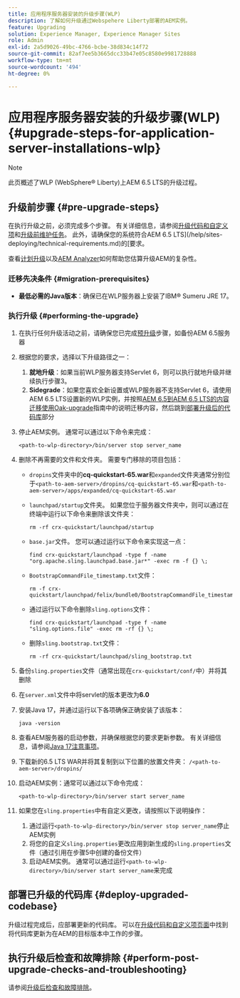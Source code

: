 ```yaml
---
title: 应用程序服务器安装的升级步骤(WLP)
description: 了解如何升级通过Webspehere Liberty部署的AEM实例。
feature: Upgrading
solution: Experience Manager, Experience Manager Sites
role: Admin
exl-id: 2a5d9026-49bc-4766-bcbe-38d834c14f72
source-git-commit: 82af7ee5b3665dcc33b47e05c8580e9981728888
workflow-type: tm+mt
source-wordcount: '494'
ht-degree: 0%

---
```


# 应用程序服务器安装的升级步骤(WLP) {#upgrade-steps-for-application-server-installations-wlp}

>[!NOTE]
>
>此页概述了WLP (WebSphere® Liberty)上AEM 6.5 LTS的升级过程。

## 升级前步骤 {#pre-upgrade-steps}

在执行升级之前，必须完成多个步骤。 有关详细信息，请参阅[升级代码和自定义项](/help/sites-deploying/upgrading-code-and-customizations.md)和[升级前维护任务](/help/sites-deploying/pre-upgrade-maintenance-tasks.md)。 此外，请确保您的系统符合AEM 6.5 LTS](/help/sites-deploying/technical-requirements.md)的[要求。

查看[计划升级](/help/sites-deploying/upgrade-planning.md)以及[AEM Analyzer](/help/sites-deploying/aem-analyzer.md)如何帮助您估算升级AEM的复杂性。

### 迁移先决条件 {#migration-prerequisites}

* **最低必需的Java版本**：确保已在WLP服务器上安装了IBM® Sumeru JRE 17。

### 执行升级 {#performing-the-upgrade}

1. 在执行任何升级活动之前，请确保您已完成[预升级](#pre-upgrade-steps)步骤，如备份AEM 6.5服务器
1. 根据您的要求，选择以下升级路径之一：
   1. **就地升级**：如果当前WLP服务器支持Servlet 6，则可以执行就地升级并继续执行步骤3。
   1. **Sidegrade**：如果您喜欢全新设置或WLP服务器不支持Servlet 6，请使用AEM 6.5 LTS设置新的WLP实例，并按照[AEM 6.5到AEM 6.5 LTS的内容迁移使用Oak-upgrade](/help/sites-deploying/aem-65-to-aem-65lts-content-migration-using-oak-upgrade.md)指南中的说明迁移内容，然后跳到[部署升级后的代码库](#deploy-upgraded-codebase)部分

1. 停止AEM实例。 通常可以通过以下命令来完成：

   ```shell
   <path-to-wlp-directory>/bin/server stop server_name
   ```

1. 删除不再需要的文件和文件夹。 需要专门移除的项目包括：

   * `dropins`文件夹中的&#x200B;**cq-quickstart-65.war**&#x200B;和`expanded`文件夹通常分别位于`<path-to-aem-server>/dropins/cq-quickstart-65.war`和`<path-to-aem-server>/apps/expanded/cq-quickstart-65.war`
   * `launchpad/startup`文件夹。 如果您位于服务器文件夹中，则可以通过在终端中运行以下命令来删除该文件夹：

     ```shell
     rm -rf crx-quickstart/launchpad/startup
     ```

   * `base.jar`文件。 您可以通过运行以下命令来实现这一点：

     ```shell
     find crx-quickstart/launchpad -type f -name "org.apache.sling.launchpad.base.jar*" -exec rm -f {} \;
     ```

   * `BootstrapCommandFile_timestamp.txt`文件：

     ```shell
     rm -f crx-quickstart/launchpad/felix/bundle0/BootstrapCommandFile_timestamp.txt
     ```

   * 通过运行以下命令删除`sling.options`文件：

     ```shell
     find crx-quickstart/launchpad -type f -name "sling.options.file" -exec rm -rf {} \; 
     ```

   * 删除`sling.bootstrap.txt`文件：

     ```shell
     rm -rf crx-quickstart/launchpad/sling_bootstrap.txt
     ```

1. 备份`sling.properties`文件（通常出现在`crx-quickstart/conf/`中）并将其删除
1. 在`server.xml`文件中将servlet的版本更改为&#x200B;**6.0**
1. 安装Java 17，并通过运行以下各项确保正确安装了该版本：

   ```shell
   java -version
   ```

1. 查看AEM服务器的启动参数，并确保根据您的要求更新参数。 有关详细信息，请参阅[Java 17注意事项](/help/sites-deploying/custom-standalone-install.md#java-considerations)。
1. 下载新的6.5 LTS WAR并将其复制到以下位置的放置文件夹： `/<path-to-aem-server>/dropins/`
1. 启动AEM实例：通常可以通过以下命令完成：

   ```shell
   <path-to-wlp-directory>/bin/server start server_name
   ```

1. 如果您在`sling.properties`中有自定义更改，请按照以下说明操作：

   1. 通过运行`<path-to-wlp-directory>/bin/server stop server_name`停止AEM实例
   1. 将您的自定义`sling.properties`更改应用到新生成的`sling.properties`文件（通过引用在步骤5中创建的备份文件）
   1. 启动AEM实例。 通常可以通过运行`<path-to-wlp-directory>/bin/server start server_name`来完成

## 部署已升级的代码库 {#deploy-upgraded-codebase}

升级过程完成后，应部署更新的代码库。 可以在[升级代码和自定义项页面](/help/sites-deploying/upgrading-code-and-customizations.md)中找到将代码库更新为在AEM的目标版本中工作的步骤。

## 执行升级后检查和故障排除 {#perform-post-upgrade-checks-and-troubleshooting}

请参阅[升级后检查和故障排除](/help/sites-deploying/post-upgrade-checks-and-troubleshooting.md)。
